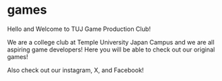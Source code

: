 # games

Hello and Welcome to TUJ Game Production Club!

We are a college club at Temple University Japan Campus and we are all aspiring game developers!
Here you will be able to check out our original games!

Also check out our instagram, X, and Facebook!
